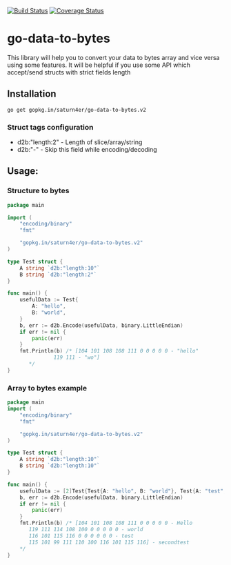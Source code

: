 [![Build Status](https://travis-ci.org/saturn4er/go-data-to-bytes.svg?branch=master)](https://travis-ci.org/saturn4er/go-data-to-bytes)
[![Coverage Status](https://coveralls.io/repos/github/saturn4er/go-data-to-bytes/badge.svg)](https://coveralls.io/github/saturn4er/go-data-to-bytes)

# go-data-to-bytes

This library will help you to convert your data to bytes array and vice versa using some features.
It will be helpful if you use some API which accept/send structs with strict fields length

## Installation

    go get gopkg.in/saturn4er/go-data-to-bytes.v2

### Struct tags configuration

 - d2b:"length:2" - Length of slice/array/string
 - d2b:"-" - Skip this field while encoding/decoding

## Usage:

### Structure to bytes
```go
package main

import (
	"encoding/binary"
	"fmt"

	"gopkg.in/saturn4er/go-data-to-bytes.v2"
)

type Test struct {
	A string `d2b:"length:10"`
	B string `d2b:"length:2"`
}

func main() {
	usefulData := Test{
		A: "hello",
		B: "world",
	}
	b, err := d2b.Encode(usefulData, binary.LittleEndian)
	if err != nil {
		panic(err)
	}
	fmt.Println(b) /* [104 101 108 108 111 0 0 0 0 0 - "hello"
	   		   119 111 - "wo"]
	   */
}
```

### Array to bytes example
```go
package main
import (
	"encoding/binary"
	"fmt"

	"gopkg.in/saturn4er/go-data-to-bytes.v2"
)

type Test struct {
	A string `d2b:"length:10"`
	B string `d2b:"length:10"`
}

func main() {
	usefulData := [2]Test{Test{A: "hello", B: "world"}, Test{A: "test", B: "secondtest"}}
	b, err := d2b.Encode(usefulData, binary.LittleEndian)
	if err != nil {
		panic(err)
	}
	fmt.Println(b) /* [104 101 108 108 111 0 0 0 0 0 - Hello
	   119 111 114 108 100 0 0 0 0 0 - world
	   116 101 115 116 0 0 0 0 0 0 - test
	   115 101 99 111 110 100 116 101 115 116] - secondtest
	*/
}
```